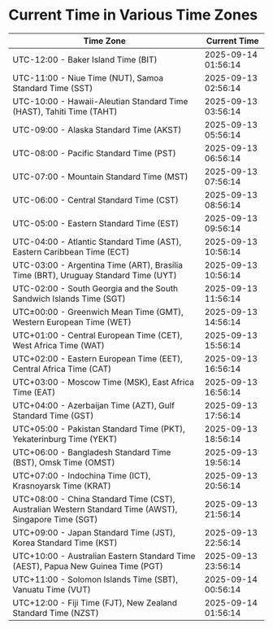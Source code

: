 # Current Time in Various Time Zones

| Time Zone | Current Time |
|-----------|--------------|
| UTC-12:00 - Baker Island Time (BIT) | 2025-09-14 01:56:14 |
| UTC-11:00 - Niue Time (NUT), Samoa Standard Time (SST) | 2025-09-13 02:56:14 |
| UTC-10:00 - Hawaii-Aleutian Standard Time (HAST), Tahiti Time (TAHT) | 2025-09-13 03:56:14 |
| UTC-09:00 - Alaska Standard Time (AKST) | 2025-09-13 05:56:14 |
| UTC-08:00 - Pacific Standard Time (PST) | 2025-09-13 06:56:14 |
| UTC-07:00 - Mountain Standard Time (MST) | 2025-09-13 07:56:14 |
| UTC-06:00 - Central Standard Time (CST) | 2025-09-13 08:56:14 |
| UTC-05:00 - Eastern Standard Time (EST) | 2025-09-13 09:56:14 |
| UTC-04:00 - Atlantic Standard Time (AST), Eastern Caribbean Time (ECT) | 2025-09-13 10:56:14 |
| UTC-03:00 - Argentina Time (ART), Brasília Time (BRT), Uruguay Standard Time (UYT) | 2025-09-13 10:56:14 |
| UTC-02:00 - South Georgia and the South Sandwich Islands Time (SGT) | 2025-09-13 11:56:14 |
| UTC±00:00 - Greenwich Mean Time (GMT), Western European Time (WET) | 2025-09-13 14:56:14 |
| UTC+01:00 - Central European Time (CET), West Africa Time (WAT) | 2025-09-13 15:56:14 |
| UTC+02:00 - Eastern European Time (EET), Central Africa Time (CAT) | 2025-09-13 16:56:14 |
| UTC+03:00 - Moscow Time (MSK), East Africa Time (EAT) | 2025-09-13 16:56:14 |
| UTC+04:00 - Azerbaijan Time (AZT), Gulf Standard Time (GST) | 2025-09-13 17:56:14 |
| UTC+05:00 - Pakistan Standard Time (PKT), Yekaterinburg Time (YEKT) | 2025-09-13 18:56:14 |
| UTC+06:00 - Bangladesh Standard Time (BST), Omsk Time (OMST) | 2025-09-13 19:56:14 |
| UTC+07:00 - Indochina Time (ICT), Krasnoyarsk Time (KRAT) | 2025-09-13 20:56:14 |
| UTC+08:00 - China Standard Time (CST), Australian Western Standard Time (AWST), Singapore Time (SGT) | 2025-09-13 21:56:14 |
| UTC+09:00 - Japan Standard Time (JST), Korea Standard Time (KST) | 2025-09-13 22:56:14 |
| UTC+10:00 - Australian Eastern Standard Time (AEST), Papua New Guinea Time (PGT) | 2025-09-13 23:56:14 |
| UTC+11:00 - Solomon Islands Time (SBT), Vanuatu Time (VUT) | 2025-09-14 00:56:14 |
| UTC+12:00 - Fiji Time (FJT), New Zealand Standard Time (NZST) | 2025-09-14 01:56:14 |
